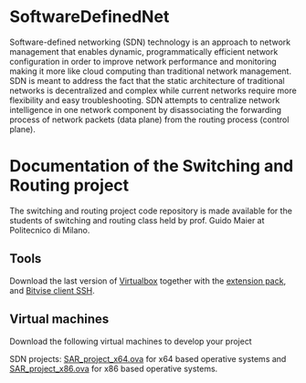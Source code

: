 # SoftwareDefinedNet

Software-defined networking (SDN) technology is an approach to network management that enables dynamic, programmatically efficient network configuration in order to improve network performance and monitoring making it more like cloud computing than traditional network management. SDN is meant to address the fact that the static architecture of traditional networks is decentralized and complex while current networks require more flexibility and easy troubleshooting. SDN attempts to centralize network intelligence in one network component by disassociating the forwarding process of network packets (data plane) from the routing process (control plane).  

# Documentation of the Switching and Routing project
The switching and routing project code repository is made available for the students of switching and routing class held by prof. Guido Maier at Politecnico di Milano.

## Tools
Download the last version of [Virtualbox](https://www.virtualbox.org/) together with the [extension pack](https://download.virtualbox.org/virtualbox/6.0.14/Oracle_VM_VirtualBox_Extension_Pack-6.0.14.vbox-extpack), and [Bitvise client SSH](https://www.bitvise.com/).

## Virtual machines
Download the following virtual machines to develop your project 

SDN projects: [SAR_project_x64.ova](https://www.dropbox.com/s/s6zevkfhi7oohc1/SAR_project_x64.ova?dl=0) for x64 based operative systems and [SAR_project_x86.ova](https://www.dropbox.com/s/yiqam5olaphm0w9/SAR_project_x86.ova?dl=0 ) for x86 based operative systems. 

